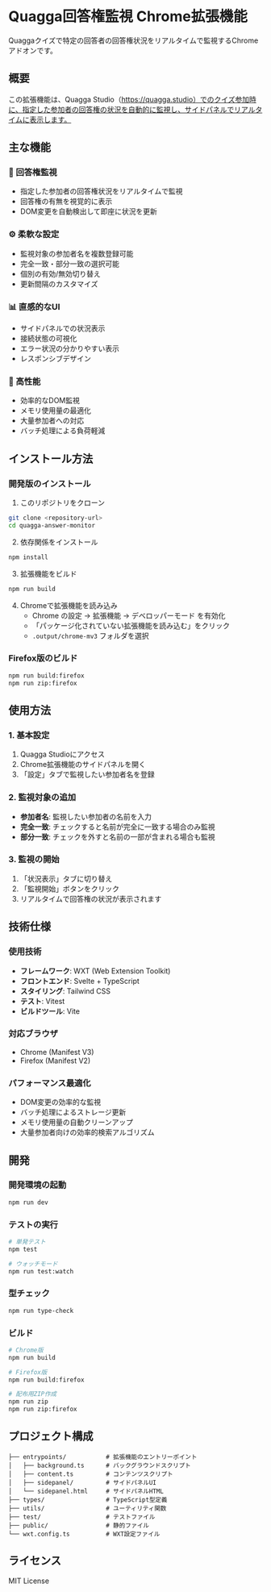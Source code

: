 # Quagga回答権監視 Chrome拡張機能

Quaggaクイズで特定の回答者の回答権状況をリアルタイムで監視するChromeアドオンです。

## 概要

この拡張機能は、Quagga Studio（https://quagga.studio）でのクイズ参加時に、指定した参加者の回答権の状況を自動的に監視し、サイドパネルでリアルタイムに表示します。

## 主な機能

### 🎯 回答権監視
- 指定した参加者の回答権状況をリアルタイムで監視
- 回答権の有無を視覚的に表示
- DOM変更を自動検出して即座に状況を更新

### ⚙️ 柔軟な設定
- 監視対象の参加者名を複数登録可能
- 完全一致・部分一致の選択可能
- 個別の有効/無効切り替え
- 更新間隔のカスタマイズ

### 📊 直感的なUI
- サイドパネルでの状況表示
- 接続状態の可視化
- エラー状況の分かりやすい表示
- レスポンシブデザイン

### 🚀 高性能
- 効率的なDOM監視
- メモリ使用量の最適化
- 大量参加者への対応
- バッチ処理による負荷軽減

## インストール方法

### 開発版のインストール

1. このリポジトリをクローン
```bash
git clone <repository-url>
cd quagga-answer-monitor
```

2. 依存関係をインストール
```bash
npm install
```

3. 拡張機能をビルド
```bash
npm run build
```

4. Chromeで拡張機能を読み込み
   - Chrome の設定 → 拡張機能 → デベロッパーモード を有効化
   - 「パッケージ化されていない拡張機能を読み込む」をクリック
   - `.output/chrome-mv3` フォルダを選択

### Firefox版のビルド

```bash
npm run build:firefox
npm run zip:firefox
```

## 使用方法

### 1. 基本設定

1. Quagga Studioにアクセス
2. Chrome拡張機能のサイドパネルを開く
3. 「設定」タブで監視したい参加者名を登録

### 2. 監視対象の追加

- **参加者名**: 監視したい参加者の名前を入力
- **完全一致**: チェックすると名前が完全に一致する場合のみ監視
- **部分一致**: チェックを外すと名前の一部が含まれる場合も監視

### 3. 監視の開始

1. 「状況表示」タブに切り替え
2. 「監視開始」ボタンをクリック
3. リアルタイムで回答権の状況が表示されます

## 技術仕様

### 使用技術
- **フレームワーク**: WXT (Web Extension Toolkit)
- **フロントエンド**: Svelte + TypeScript
- **スタイリング**: Tailwind CSS
- **テスト**: Vitest
- **ビルドツール**: Vite

### 対応ブラウザ
- Chrome (Manifest V3)
- Firefox (Manifest V2)

### パフォーマンス最適化
- DOM変更の効率的な監視
- バッチ処理によるストレージ更新
- メモリ使用量の自動クリーンアップ
- 大量参加者向けの効率的検索アルゴリズム

## 開発

### 開発環境の起動

```bash
npm run dev
```

### テストの実行

```bash
# 単発テスト
npm test

# ウォッチモード
npm run test:watch
```

### 型チェック

```bash
npm run type-check
```

### ビルド

```bash
# Chrome版
npm run build

# Firefox版
npm run build:firefox

# 配布用ZIP作成
npm run zip
npm run zip:firefox
```

## プロジェクト構成

```
├── entrypoints/           # 拡張機能のエントリーポイント
│   ├── background.ts      # バックグラウンドスクリプト
│   ├── content.ts         # コンテンツスクリプト
│   ├── sidepanel/         # サイドパネルUI
│   └── sidepanel.html     # サイドパネルHTML
├── types/                 # TypeScript型定義
├── utils/                 # ユーティリティ関数
├── test/                  # テストファイル
├── public/                # 静的ファイル
└── wxt.config.ts          # WXT設定ファイル
```

## ライセンス

MIT License
